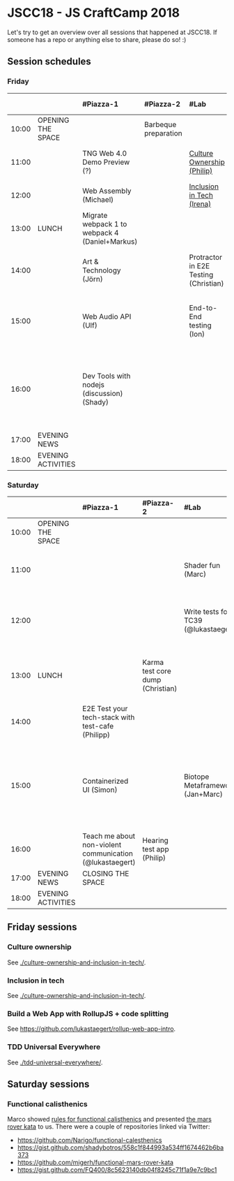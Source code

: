 # JSCC18 - JS CraftCamp 2018

Let's try to get an overview over all sessions that happened at JSCC18. If someone has a repo or anything else to share,
please do so! :)

## Session schedules

### Friday

|       |                    | #Piazza-1                                      | #Piazza-2            | #Lab                                             | #Workshop                                           | #Meeting                                  | #Telko-1                                                 | #Blue                                                                                                             | #Senf                     | Somewhere else |
| :---- | :----------------- | :--------------------------------------------- | :------------------- | :----------------------------------------------- | :-------------------------------------------------- | :---------------------------------------- | :------------------------------------------------------- | :---------------------------------------------------------------------------------------------------------------- | :------------------------ | :------------- |
| 10:00 | OPENING THE SPACE  |                                                | Barbeque preparation |                                                  |                                                     |                                           |                                                          |                                                                                                                   |                           |                |
| 11:00 |                    | TNG Web 4.0 Demo Preview (?)                   |                      | [Culture Ownership (Philip)](#culture-ownership) | Parcel (Jurek)                                      | Universal JavaScript pitfalls (Anna)      |                                                          |                                                                                                                   | RegEx Crosswords (Marc)   |                |
| 12:00 |                    | Web Assembly (Michael)                         |                      | [Inclusion in Tech (Irena)](#inclusion-in-tech)  | GraphQL Apollo Client Offline (Andi)                |                                           |                                                          |                                                                                                                   |                           |                |
| 13:00 | LUNCH              | Migrate webpack 1 to webpack 4 (Daniel+Markus) |                      |                                                  | Programming for Kids (Florian)                      |                                           |                                                          |                                                                                                                   |                           |                |
| 14:00 |                    | Art & Technology (Jörn)                        |                      | Protractor in E2E Testing (Christian)            | Weird algebraic JS (as simple as possible) (Daniel) | Home IOT (Martin)                         |                                                          | Loops must die (Marco)                                                                                            |                           |                |
| 15:00 |                    | Web Audio API (Ulf)                            |                      | End-to-End testing (Ion)                         | Vue.js (Components, Vuex, Transitions) (Vannsl)     | Use React as Configuration Tool (Philipp) | Performance of GIS Databases with Node.js (Aikos Polgár) | [Build a Web App with RollupJS + code splitting (@lukastaegert)](#build-a-web-app-with-rollupjs--code-splitting)  | The power of curry (Marc) |                |
| 16:00 |                    | Dev Tools with nodejs (discussion) (Shady)     |                      |                                                  | Web components from scratch (Wolfram)               | TDD universal everywhere (Tobi)           |                                                          | Lessons learned in 6 years of building and running nodejs services in ultra-scalable environments (Markus Ziller) | Ramda (Marc)              |                |
| 17:00 | EVENING NEWS       |                                                |                      |                                                  |                                                     |                                           |                                                          |                                                                                                                   |                           |                |
| 18:00 | EVENING ACTIVITIES |                                                |                      |                                                  |                                                     |                                           |                                                          |                                                                                                                   |                           |                |

### Saturday

|       |                    | #Piazza-1                                                | #Piazza-2                        | #Lab                                 | #Workshop                                                                                      | #Meeting                              | #Telko-1                      | #Blue                                                          | #Senf        | Somewhere else                                       |
| :---- | :----------------- | :---------------------------------------                 | :-------------------             | :--------------------                | :---------------------------------------------------------------------------------             | :--------------------------           | :-------------------          | :------------------------------------------------------------- | :----        | :------------------------------------------          |
| 10:00 | OPENING THE SPACE  |                                                          |                                  |                                      |                                                                                                |                                       |                               |                                                                |              |                                                      |
| 11:00 |                    |                                                          |                                  | Shader fun (Marc)                    | Frontend, backend in sync with Pact (David)                                                    | Folktale FP-library for JS (Sergii)   |                               | Yet another framework (Carlo)                                  |              | How to be a better software engineer (Samir)         |
| 12:00 |                    |                                                          |                                  | Write tests for TC39 (@lukastaegert) | Recognizing our potential for faster web (things) (Daniel)                                     | GraphQL wonderland (Robert / @rhosts) |                               |                                                                |              | Blockchain (Jeff)                                    |
| 13:00 | LUNCH              |                                                          | Karma test core dump (Christian) |                                      | #jscc19 orga (Wolfram)                                                                         |                                       |                               |                                                                |              | JamStack? How to build static content pages (Robert) |
| 14:00 |                    | E2E Test your tech-stack with test-cafe (Philipp)        |                                  |                                      | Star a library (Andi)                                                                          |                                       |                               | [Functional calisthenics I (Marco)](#functional-calisthenics)  |              |                                                      |
| 15:00 |                    | Containerized UI (Simon)                                 |                                  | Biotope Metaframework (Jan+Marc)     | Show code and architecture of a large Angular app with live updated over websocket (Christian) | Apprenticeship program (Wolfram)      |                               | [Functional calisthenics II (Marco)](#functional-calisthenics) |              |                                                      |
| 16:00 |                    | Teach me about non-violent communication (@lukastaegert) | Hearing test app (Philip)        |                                      |                                                                                                | A new take on webcomponents (Marc)    | FP @ work discussion (Sergii) | Podcasts for developers (Anian)                                | HTTP2 (Ines) |                                                      |
| 17:00 | EVENING NEWS       | CLOSING THE SPACE                                        |                                  |                                      |                                                                                                |                                       |                               |                                                                |              |                                                      |
| 18:00 | EVENING ACTIVITIES |                                                          |                                  |                                      |                                                                                                |                                       |                               |                                                                |              |                                                      |

## Friday sessions

### Culture ownership

See [./culture-ownership-and-inclusion-in-tech/](./culture-ownership-and-inclusion-in-tech/).

### Inclusion in tech

See [./culture-ownership-and-inclusion-in-tech/](./culture-ownership-and-inclusion-in-tech/).

### Build a Web App with RollupJS + code splitting

See https://github.com/lukastaegert/rollup-web-app-intro.

### TDD Universal Everywhere

See [./tdd-universal-everywhere/](./tdd-universal-everywhere/).

## Saturday sessions

### Functional calisthenics

Marco showed [rules for functional calisthenics](https://codurance.com/2017/10/12/functional-calisthenics/) and
presented [the mars rover kata](https://codurance.com/2017/11/16/katas-for-functional-calisthenics/) to us. There were
a couple of repositories linked via Twitter:

- https://github.com/Narigo/functional-calesthenics
- https://gist.github.com/shadybotros/558c1f844993a534ff1674462b6ba373
- https://github.com/migerh/functional-mars-rover-kata
- https://gist.github.com/FQ400/8c5623140db04f8245c71f1a9e7c9bc1
